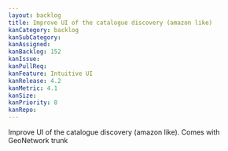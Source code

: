 ```yaml
---
layout: backlog
title: Improve UI of the catalogue discovery (amazon like)
kanCategory: backlog
kanSubCategory:
kanAssigned:
kanBacklog: 152
kanIssue:
kanPullReq:
kanFeature: Intuitive UI
kanRelease: 4.2
kanMetric: 4.1
kanSize:
kanPriority: 8
kanRepo:
---
```

Improve UI of the catalogue discovery (amazon like). Comes with GeoNetwork trunk
